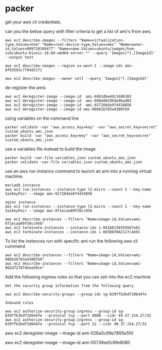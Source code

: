 # packer

get your aws cli credentials.

can you the below query with filter criteria to get a list of ami's from aws.

```
aws ec2 describe-images --filters "Name=virtualization-type,Values=hvm" "Name=root-device-type,Values=ebs" "Name=owner-id,Values=099720109477" "Name=name,Values=ubuntu/images/hvm-ssd/ubuntu-bionic-18.04-amd64-server-*" --query 'Images[*].[ImageId]' --output text

aws ec2 describe-images --region us-west-1 --image-ids ami-0f93593c7794d31f1

aws ec2 describe-images --owner self --query 'Images[*].[ImageId]' 

```

de-register the amis

```
aws ec2 deregister-image --image-id  ami-04b1dbe4dc3dd6303
aws ec2 deregister-image --image-id  ami-098e8829b9a9bad03
aws ec2 deregister-image --image-id  ami-017204da9f4434856
aws ec2 deregister-image --image-id ami-08b61b703a4308fb9
```

using variables on the command line

```
packer validate -var "aws_access_key=key" -var "aws_secret_key=secret" custom_ubuntu_ami.json
packer build -var "aws_access_key=key" -var "aws_secret_key=secret" custom_ubuntu_ami.json
```

use a variables file instead to build the image
```
packer build -var-file variables.json custom_ubuntu_ami.json
packer validate -var-file variables.json custom_ubuntu_ami.json
```

use an aws run instance command to launch an ami into a running virtual machine.
```
mariadb instance
aws ec2 run-instances --instance-type t2.micro --count 1 --key-name SaiKeyPair --image ami-017204da9f4434856

nginx instance
aws ec2 run-instances --instance-type t2.micro --count 1 --key-name SaiKeyPair --image ami-071ecaa89f58cc95b

aws ec2 describe-instances --filters "Name=image-id,Values=ami-071ecaa89f58cc95b"
aws ec2 terminate-instances --instance-ids i-041b0130359567e62
aws ec2 terminate-instances --instance-ids i-0d3883942127c4491
```

To list the instances run with specific ami run the following aws cli command
```
aws ec2 describe-instances --filters "Name=image-id,Values=ami-08b61b703a4308fb9"
aws ec2 describe-instances --filters "Name=image-id,Values=ami-002d7270745ee59ce"
```

Add the following ingress rules so that you can ssh into the ec2 machine
```
Get the security group information from the following query

aws ec2 describe-security-groups --group-ids sg-039ffb3bdf3d644fe

Inbound rules

aws ec2 authorize-security-group-ingress --group-id sg-039ffb3bdf3d644fe --protocol tcp --port 8080 --cidr 49.37.154.27/32
aws ec2 authorize-security-group-ingress --group-id sg-039ffb3bdf3d644fe --protocol tcp --port 22 --cidr 49.37.154.27/32
```  


aws ec2 deregister-image --image-id ami-026a5c99e7895e5f0

aws ec2 deregister-image --image-id ami-05739ed1c6fe6080
